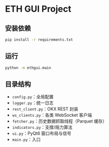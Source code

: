 # ETH GUI Project

## 安装依赖

```bash
pip install -r requirements.txt
```

## 运行

```bash
python -m ethgui.main
```

## 目录结构

- `config.py`：全局配置  
- `logger.py`：统一日志  
- `rest_client.py`：OKX REST 封装  
- `ws_clients.py`：各类 WebSocket 客户端  
- `fetcher.py`：历史数据抓取线程（Parquet 缓存）  
- `indicators.py`：支撑/阻力算法  
- `ui.py`：PyQt6 窗口布局与信号  
- `main.py`：入口

